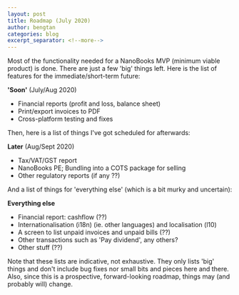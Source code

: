 ```yaml
---
layout: post
title: Roadmap (July 2020)
author: bengtan
categories: blog
excerpt_separator: <!--more-->
---
```


Most of the functionality needed for a NanoBooks MVP (minimum viable product) is done. There are just a few 'big' things left. Here is the list of features for the immediate/short-term future:

**'Soon'** (July/Aug 2020)

* Financial reports (profit and loss, balance sheet)
* Print/export invoices to PDF
* Cross-platform testing and fixes

<!--more-->Then, here is a list of things I've got scheduled for afterwards:

**Later** (Aug/Sept 2020)

* Tax/VAT/GST report
* NanoBooks PE; Bundling into a COTS package for selling
* Other regulatory reports (if any ??)

And a list of things for 'everything else' (which is a bit murky and uncertain):

**Everything else**

* Financial report: cashflow (??)
* Internationalisation (i18n) (ie. other languages) and localisation (l10)
* A screen to list unpaid invoices and unpaid bills (??)
* Other transactions such as 'Pay dividend', any others?
* Other stuff (??)

Note that these lists are indicative, not exhaustive. They only lists 'big' things and don't include bug fixes nor small bits and pieces here and there. Also, since this is a prospective, forward-looking roadmap, things may (and probably will) change.
